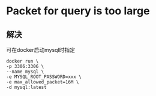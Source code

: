 # Packet for query is too large



## 解决
可在docker启动mysql时指定
```shell
docker run \
-p 3306:3306 \
--name mysql \
-e MYSQL_ROOT_PASSWORD=xxx \
-e max_allowed_packet=16M \
-d mysql:latest
```




<comment/>
<ad/>